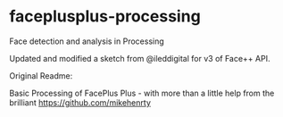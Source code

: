 # faceplusplus-processing
Face detection and analysis in Processing 


Updated and modified a sketch from @ileddigital for v3 of Face++ API.


Original Readme:

Basic Processing of FacePlus Plus - with more than a little help from the brilliant https://github.com/mikehenrty
